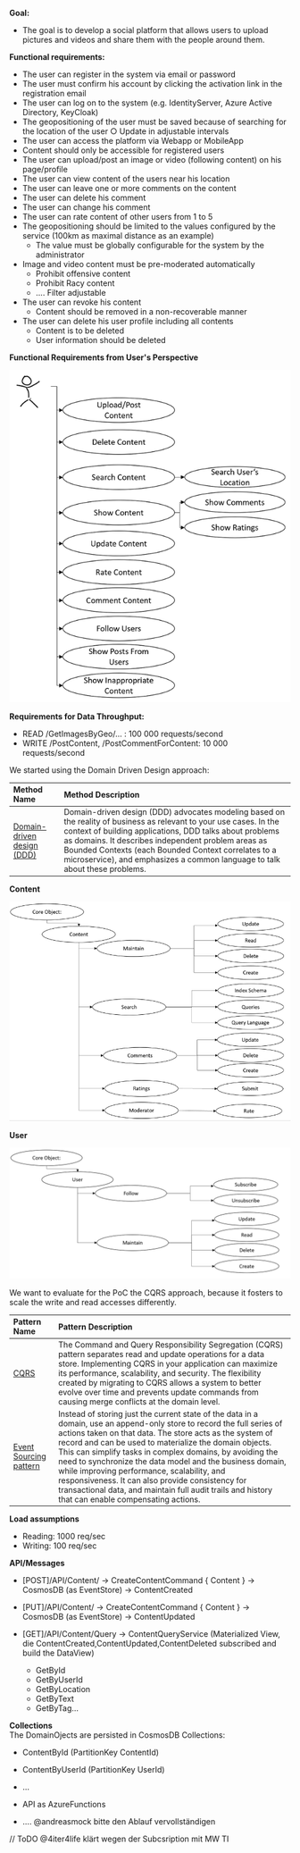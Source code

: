 **Goal:**
- The goal is to develop a social platform that allows users to upload pictures and videos and share them with the people around them.
 
**Functional requirements:**
- The user can register in the system via email or password
- The user must confirm his account by clicking the activation link in the registration email
- The user can log on to the system (e.g. IdentityServer, Azure Active Directory, KeyCloak) 
- The geopositioning of the user must be saved because of searching for the location of the user
  ○ Update in adjustable intervals
- The user can access the platform via Webapp or MobileApp
- Content should only be accessible for registered users
- The user can upload/post an image or video (following content) on his page/profile
- The user can view content of the users near his location
- The user can leave one or more comments on the content
- The user can delete his comment
- The user can change his comment
- The user can rate content of other users from 1 to 5
- The geopositioning should be limited to the values configured by the service (100km as maximal distance as an example) 
  - The value must be globally configurable for the system by the administrator
- Image and video content must be pre-moderated automatically
  - Prohibit offensive content
  - Prohibit Racy content
  - …. Filter adjustable
- The user can revoke his content
  - Content should be removed in a non-recoverable manner
- The user can delete his user profile including all contents
  - Content is to be deleted
  - User information should be deleted

**Functional Requirements from User's Perspective**

<div style="text-align:center"><img src="./img/UserDevGramRequirements.png"/> </div>

**Requirements for Data Throughput:**
-  READ /GetImagesByGeo/… : 100 000 requests/second
-  WRITE /PostContent, /PostCommentForContent: 10 000 requests/second

We started using the Domain Driven Design approach:

|Method Name|Method Description|
|:-----------|:------------------|
|[Domain-driven design (DDD)](https://docs.microsoft.com/en-us/dotnet/architecture/microservices/microservice-ddd-cqrs-patterns/ddd-oriented-microservice "Domain-driven design (DDD)")|Domain-driven design (DDD) advocates modeling based on the reality of business as relevant to your use cases. In the context of building applications, DDD talks about problems as domains. It describes independent problem areas as Bounded Contexts (each Bounded Context correlates to a microservice), and emphasizes a common language to talk about these problems.|

**Content** 

<div style="text-align:center"><img src="./img/CoreObjectContent.png"/> </div>


**User**

<div style="text-align:center"><img src="./img/CoreObjectUser.png"/> </div>

We want to evaluate for the PoC the CQRS approach, because it fosters to scale the write and read accesses differently. 

|Pattern Name|Pattern Description|
|:-----------|:------------------|
|[CQRS](https://docs.microsoft.com/en-us/azure/architecture/patterns/cqrs "Command and Query Responsibility Segregation (CQRS) pattern")|The Command and Query Responsibility Segregation (CQRS) pattern separates read and update operations for a data store. Implementing CQRS in your application can maximize its performance, scalability, and security. The flexibility created by migrating to CQRS allows a system to better evolve over time and prevents update commands from causing merge conflicts at the domain level.|
|[Event Sourcing pattern](https://docs.microsoft.com/en-us/azure/architecture/patterns/event-sourcing "Event Sourcing pattern")|Instead of storing just the current state of the data in a domain, use an append-only store to record the full series of actions taken on that data. The store acts as the system of record and can be used to materialize the domain objects. This can simplify tasks in complex domains, by avoiding the need to synchronize the data model and the business domain, while improving performance, scalability, and responsiveness. It can also provide consistency for transactional data, and maintain full audit trails and history that can enable compensating actions.|

**Load assumptions**
- Reading: 1000 req/sec
- Writing: 100 req/sec


**API/Messages** 
- [POST]/API/Content/ -> CreateContentCommand { Content } -> CosmosDB (as EventStore) -> ContentCreated
- [PUT]/API/Content/ -> CreateContentCommand { Content } -> CosmosDB (as EventStore) -> ContentUpdated

- [GET]/API/Content/Query -> ContentQueryService (Materialized View, die ContentCreated,ContentUpdated,ContentDeleted subscribed and build the DataView)
  - GetById
  - GetByUserId
  - GetByLocation
  - GetByText
  - GetByTag...

**Collections**  
The DomainOjects are persisted in CosmosDB Collections:
- ContentById (PartitionKey ContentId)
- ContentByUserId (PartitionKey UserId)
- ...

- API as AzureFunctions 
- .... @andreasmock bitte den Ablauf vervollständigen

// ToDO
@4iter4life klärt wegen der Subcsription mit MW TI

